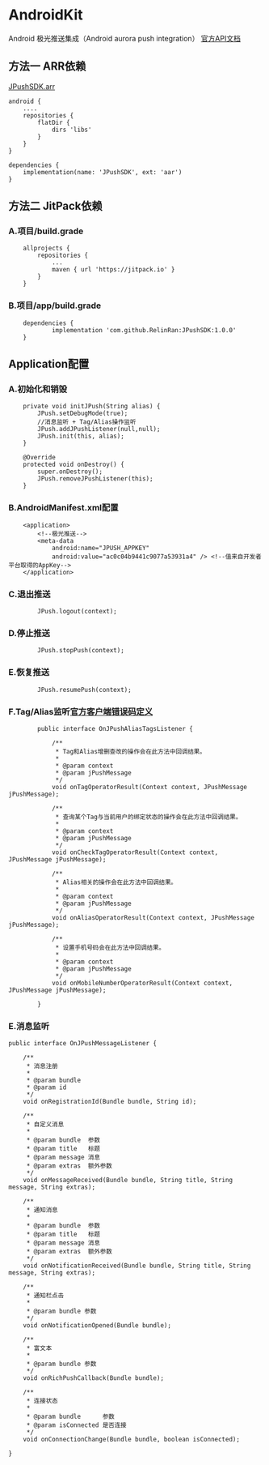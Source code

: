 # AndroidKit
Android 极光推送集成（Android aurora push integration）
[官方API文档](https://docs.jiguang.cn/jpush/client/Android/android_sdk/)
## 方法一  ARR依赖
[JPushSDK.arr](https://github.com/RelinRan/JPushSDK/blob/master/JPushSDK.aar)
```
android {
    ....
    repositories {
        flatDir {
            dirs 'libs'
        }
    }
}

dependencies {
    implementation(name: 'JPushSDK', ext: 'aar')
}

```

## 方法二   JitPack依赖
### A.项目/build.grade
```
	allprojects {
		repositories {
			...
			maven { url 'https://jitpack.io' }
		}
	}
```
### B.项目/app/build.grade
```
	dependencies {
	        implementation 'com.github.RelinRan:JPushSDK:1.0.0'
	}
```
## Application配置


### A.初始化和销毁
```
    private void initJPush(String alias) {
        JPush.setDebugMode(true);
        //消息监听 + Tag/Alias操作监听
        JPush.addJPushListener(null,null);
        JPush.init(this, alias);
    }

    @Override
    protected void onDestroy() {
        super.onDestroy();
        JPush.removeJPushListener(this);
    }

```
### B.AndroidManifest.xml配置
```
    <application>
        <!--极光推送-->
        <meta-data
            android:name="JPUSH_APPKEY"
            android:value="ac0c04b9441c9077a53931a4" /> <!--值来自开发者平台取得的AppKey-->
    </application>
```
### C.退出推送
```
        JPush.logout(context);
```
### D.停止推送
```
        JPush.stopPush(context);
```
### E.恢复推送
```
        JPush.resumePush(context);
```
### F.Tag/Alias监听[官方客户端错误码定义](https://docs.jiguang.cn/jpush/client/Android/android_api/#_248)
```
        public interface OnJPushAliasTagsListener {

            /**
             * Tag和Alias增删查改的操作会在此方法中回调结果。
             *
             * @param context
             * @param jPushMessage
             */
            void onTagOperatorResult(Context context, JPushMessage jPushMessage);

            /**
             * 查询某个Tag与当前用户的绑定状态的操作会在此方法中回调结果。
             *
             * @param context
             * @param jPushMessage
             */
            void onCheckTagOperatorResult(Context context, JPushMessage jPushMessage);

            /**
             * Alias相关的操作会在此方法中回调结果。
             *
             * @param context
             * @param jPushMessage
             */
            void onAliasOperatorResult(Context context, JPushMessage jPushMessage);

            /**
             * 设置手机号码会在此方法中回调结果。
             *
             * @param context
             * @param jPushMessage
             */
            void onMobileNumberOperatorResult(Context context, JPushMessage jPushMessage);

        }
```
### E.消息监听
```
public interface OnJPushMessageListener {

    /**
     * 消息注册
     *
     * @param bundle
     * @param id
     */
    void onRegistrationId(Bundle bundle, String id);

    /**
     * 自定义消息
     *
     * @param bundle  参数
     * @param title   标题
     * @param message 消息
     * @param extras  额外参数
     */
    void onMessageReceived(Bundle bundle, String title, String message, String extras);

    /**
     * 通知消息
     *
     * @param bundle  参数
     * @param title   标题
     * @param message 消息
     * @param extras  额外参数
     */
    void onNotificationReceived(Bundle bundle, String title, String message, String extras);

    /**
     * 通知栏点击
     *
     * @param bundle 参数
     */
    void onNotificationOpened(Bundle bundle);

    /**
     * 富文本
     *
     * @param bundle 参数
     */
    void onRichPushCallback(Bundle bundle);

    /**
     * 连接状态
     *
     * @param bundle      参数
     * @param isConnected 是否连接
     */
    void onConnectionChange(Bundle bundle, boolean isConnected);

}
```